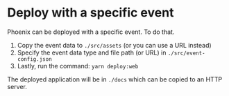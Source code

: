 # Deploy with a specific event

Phoenix can be deployed with a specific event. To do that.

1. Copy the event data to `./src/assets` (or you can use a URL instead)
1. Specify the event data type and file path (or URL) in `./src/event-config.json`
1. Lastly, run the command: `yarn deploy:web`

The deployed application will be in `./docs` which can be copied to an HTTP server.

